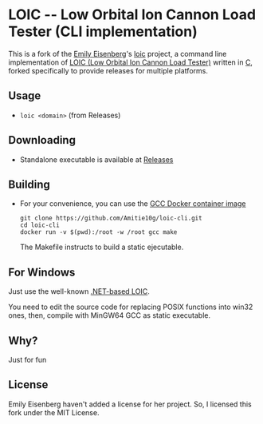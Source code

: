 # LOIC -- Low Orbital Ion Cannon Load Tester (CLI implementation)

This is a fork of the [Emily Eisenberg](https://github.com/xymostech)'s [loic](https://github.com/xymostech/loic) project, a command line implementation of [LOIC (Low Orbital Ion Cannon Load Tester)](https://en.wikipedia.org/wiki/Low_Orbit_Ion_Cannon) written in [C](https://en.wikipedia.org/wiki/C_%28programming_language%29), forked specifically to provide releases for multiple platforms.

## Usage
* ``loic <domain>`` (from Releases)

## Downloading
* Standalone executable is available at [Releases](https://github.com/Amitie10g/loic-cli/releases/tag/0.1.1)

## Building
* For your convenience, you can use the [GCC Docker container image](https://hub.docker.com/_/gcc)
  ```
  git clone https://github.com/Amitie10g/loic-cli.git
  cd loic-cli
  docker run -v $(pwd):/root -w /root gcc make
  ```
  The Makefile instructs to build a static ejecutable.

## For Windows
Just use the well-known [.NET-based LOIC](https://github.com/NewEraCracker/LOIC).

You need to edit the source code for replacing POSIX functions into win32 ones, then, compile with MinGW64 GCC as static executable.

## Why?
Just for fun

## License
Emily Eisenberg haven't added a license for her project. So, I licensed this fork under the MIT License.
